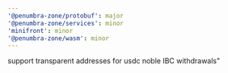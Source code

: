 ```yaml
---
'@penumbra-zone/protobuf': major
'@penumbra-zone/services': minor
'minifront': minor
'@penumbra-zone/wasm': minor
---
```


support transparent addresses for usdc noble IBC withdrawals"
